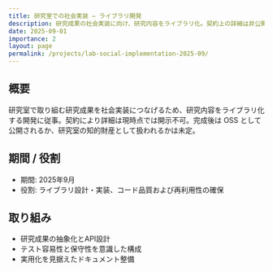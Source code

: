 ```yaml
---
title: 研究室での社会実装 — ライブラリ開発
description: 研究成果の社会実装に向け、研究内容をライブラリ化。契約上の詳細は非公開だが、実用化を見据えコード品質と再利用性を重視して開発。
date: 2025-09-01
importance: 2
layout: page
permalink: /projects/lab-social-implementation-2025-09/
---
```


## 概要
研究室で取り組む研究成果を社会実装につなげるため、研究内容をライブラリ化する開発に従事。契約により詳細は現時点では開示不可。完成後は OSS として公開されるか、研究室の知的財産として扱われるかは未定。

## 期間 / 役割
- 期間: 2025年9月
- 役割: ライブラリ設計・実装、コード品質および再利用性の確保

## 取り組み
- 研究成果の抽象化とAPI設計
- テスト容易性と保守性を意識した構成
- 実用化を見据えたドキュメント整備

